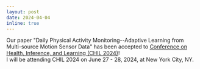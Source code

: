 ```yaml
---
layout: post
date: 2024-04-04
inline: true
---
```


Our paper "Daily Physical Activity Monitoring--Adaptive Learning from Multi-source Motion Sensor Data" has been accepted to [Conference on
Health, Inference, and Learning (CHIL 2024)](https://chilconference.org)!
<br>
I will be attending CHIL 2024 on June 27 - 28, 2024, at New York City, NY.
